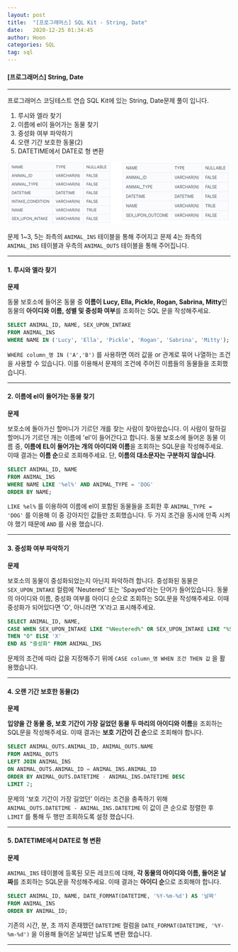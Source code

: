 ```yaml
---
layout: post
title:  "[프로그래머스] SQL Kit - String, Date"
date:   2020-12-25 01:34:45
author: Hoon
categories: SQL
tag: sql
---
```


#### [프로그래머스] String, Date

---------

프로그래머스 코딩테스트 연습 SQL Kit에 있는 String, Date문제 풀이 입니다.

1. 루시와 엘라 찾기
2. 이름에 el이 들어가는 동물 찾기
3. 중성화 여부 파악하기
4. 오랜 기간 보호한 동물(2)
5. DATETIME에서 DATE로 형 변환

![프로그래머스table3.PNG](https://github.com/hoon-923/hoon-923.github.io/blob/master/_images/%ED%94%84%EB%A1%9C%EA%B7%B8%EB%9E%98%EB%A8%B8%EC%8A%A4table3.PNG?raw=true)

문제 1~3, 5는 좌측의  `ANIMAL_INS` 테이블을 통해 주어지고 문제 4는 좌측의  `ANIMAL_INS` 테이블과 우측의  `ANIMAL_OUTS` 테이블을 통해 주어집니다.

-----

#### 1. 루시와 엘라 찾기

**문제**

동물 보호소에 들어온 동물 중 **이름이 Lucy, Ella, Pickle, Rogan, Sabrina, Mitty**인 동물의 **아이디와 이름, 성별 및 중성화 여부**를 조회하는 SQL 문을 작성해주세요.

~~~sql
SELECT ANIMAL_ID, NAME, SEX_UPON_INTAKE
FROM ANIMAL_INS
WHERE NAME IN ('Lucy', 'Ella', 'Pickle', 'Rogan', 'Sabrina', 'Mitty');
~~~

`WHERE column_명 IN ('A','B')`  를 사용하면 여러 값을 or 관계로 묶어 나열하는 조건을 사용할 수 있습니다. 이를 이용해서 문제의 조건에 주어진 이름들의 동물들을 조회했습니다.

-----

#### 2. 이름에 el이 들어가는 동물 찾기

**문제**

보호소에 돌아가신 할머니가 기르던 개를 찾는 사람이 찾아왔습니다. 이 사람이 말하길 할머니가 기르던 개는 이름에 'el'이 들어간다고 합니다. 동물 보호소에 들어온 동물 이름 중, **이름에 EL이 들어가는 개의 아이디와 이름**을 조회하는 SQL문을 작성해주세요. 이때 결과는 **이름 순**으로 조회해주세요. 단, **이름의 대소문자는 구분하지 않습니다**.

~~~sql
SELECT ANIMAL_ID, NAME
FROM ANIMAL_INS
WHERE NAME LIKE '%el%' AND ANIMAL_TYPE = 'DOG'
ORDER BY NAME;
~~~

`LIKE %el%` 를 이용하여 이름에 el이 포함된 동물들을 조회한 후 `ANIMAL_TYPE = 'DOG'` 를 이용해 이 중 강아지인 값들만 조회했습니다. 두 가지 조건을 동시에 만족 시켜야 했기 때문에 `AND` 를 사용 했습니다.

-----

#### 3. 중성화 여부 파악하기

**문제**

보호소의 동물이 중성화되었는지 아닌지 파악하려 합니다. 중성화된 동물은 `SEX_UPON_INTAKE` 컬럼에 'Neutered' 또는 'Spayed'라는 단어가 들어있습니다. 동물의 아이디와 이름, 중성화 여부를 아이디 순으로 조회하는 SQL문을 작성해주세요. 이때 중성화가 되어있다면 'O', 아니라면 'X'라고 표시해주세요.

~~~sql
SELECT ANIMAL_ID, NAME, 
CASE WHEN SEX_UPON_INTAKE LIKE "%Neutered%" OR SEX_UPON_INTAKE LIKE "%Spayed%" 
THEN "O" ELSE 'X' 
END AS "중성화" FROM ANIMAL_INS
~~~

문제의 조건에 따라 값을 지정해주기 위에 `CASE column_명 WHEN 조건 THEN 값` 을 활용했습니다. 

-----

#### 4. 오랜 기간 보호한 동물(2)

**문제**

**입양을 간 동물 중, 보호 기간이 가장 길었던 동물 두 마리의 아이디와 이름**을 조회하는 SQL문을 작성해주세요. 이때 결과는 **보호 기간이 긴 순**으로 조회해야 합니다.

~~~sql
SELECT ANIMAL_OUTS.ANIMAL_ID, ANIMAL_OUTS.NAME
FROM ANIMAL_OUTS
LEFT JOIN ANIMAL_INS
ON ANIMAL_OUTS.ANIMAL_ID = ANIMAL_INS.ANIMAL_ID
ORDER BY ANIMAL_OUTS.DATETIME - ANIMAL_INS.DATETIME DESC
LIMIT 2;
~~~

문제의 '보호 기간이 가장 길었던' 이라는 조건을 충족하기 위해 `ANIMAL_OUTS.DATETIME - ANIMAL_INS.DATETIME` 이 값이 큰 순으로 정렬한 후 `LIMIT` 를 통해 두 행만 조회하도록 설정 했습니다.

-----

#### 5. DATETIME에서 DATE로 형 변환

**문제**

`ANIMAL_INS` 테이블에 등록된 모든 레코드에 대해, **각 동물의 아이디와 이름, 들어온 날짜**를 조회하는 SQL문을 작성해주세요. 이때 결과는 **아이디 순**으로 조회해야 합니다.

~~~sql
SELECT ANIMAL_ID, NAME, DATE_FORMAT(DATETIME, '%Y-%m-%d') AS '날짜'
FROM ANIMAL_INS
ORDER BY ANIMAL_ID;
~~~

기존의 시간, 분, 초 까지 존재했던 `DATETIME` 컬럼을 `DATE_FORMAT(DATETIME, '%Y-%m-%d')` 을 이용해 들어온 날짜만 남도록 변환 했습니다.

-----

